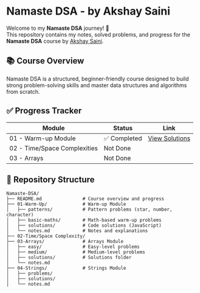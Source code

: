 # Namaste DSA - by Akshay Saini

Welcome to my **Namaste DSA** journey! 🚀  
This repository contains my notes, solved problems, and progress for the **Namaste DSA** course by [Akshay Saini](https://www.youtube.com/@AkshaySaini).

## 📚 Course Overview
Namaste DSA is a structured, beginner-friendly course designed to build strong problem-solving skills and master data structures and algorithms from scratch.

## ✅ Progress Tracker

| Module                | Status         | Link                                                                 |
| --------------------- | -------------- | -------------------------------------------------------------------- |
| 01 - Warm-up Module   | ✅ Completed   | [View Solutions](https://github.com/ReddyDivya/Namaste-DSA/tree/main/01-Warm-Up) |
| 02 - Time/Space Complexities           | Not Done |                                                                      |
| 03 - Arrays          | Not Done |                                                                      |

## 📂 Repository Structure

```plaintext
Namaste-DSA/
├── README.md               # Course overview and progress
├── 01-Warm-Up/             # Warm-up Module
│   ├── patterns/           # Pattern problems (star, number, character)
│   ├── basic-maths/        # Math-based warm-up problems
│   ├── solutions/          # Code solutions (JavaScript)
│   └── notes.md            # Notes and explanations
├── 02-Time/Space Complexity/  
├── 03-Arrays/              # Arrays Module
│   ├── easy/               # Easy-level problems
│   ├── medium/             # Medium-level problems
│   ├── solutions/          # Solutions folder
│   └── notes.md
├── 04-Strings/             # Strings Module
│   ├── problems/
│   ├── solutions/
│   └── notes.md
